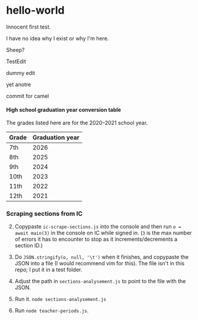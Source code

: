 # hello-world
Innocent first test.

I have no idea why I exist or why I'm here.

Sheep?

TestEdit

dummy edit

yet anotre

commit for camel

#### High school graduation year conversion table

The grades listed here are for the 2020–2021 school year.

Grade | Graduation year
----- | ---------------
 7th  | 2026
 8th  | 2025
 9th  | 2024
10th  | 2023
11th  | 2022
12th  | 2021

### Scraping sections from IC

2. Copypaste `ic-scrape-sections.js` into the console and then run `o = await main(3)` in the console on IC while signed in. (`3` is the max number of errors it has to encounter to stop as it increments/decrements a section ID.)

3. Do `JSON.stringify(o, null, '\t')` when it finishes, and copypaste the JSON into a file (I would recommend vim for this). The file isn't in this repo; I put it in a test folder.

4. Adjust the path in `sections-analysement.js` to point to the file with the JSON.

5. Run it. `node sections-analysement.js`

6. Run `node teacher-periods.js`.
